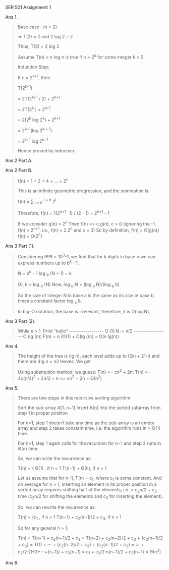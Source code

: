 SER 501
Assignment 1




Ans 1.


>   Base case : (n = 2)
>
>   => T(2) = 2 and 2 log 2 = 2
>
>   Thus, T(2) = 2 log 2
>
>
>
>   Assume T(n) = n log n is true if n = 2<sup>k</sup> for some integer k > 0
>
>
>
>   Induction Step:
>
>
>   If n = 2<sup>k+1</sup>, then
>
>   T(2<sup>k+1</sup>)
>
>   = 2T(2<sup>k+1</sup> / 2) + 2<sup>k+1</sup> 
>
>   = 2T(2<sup>k</sup> ) + 2<sup>k+1 </sup>
>
>   = 2(2<sup>k</sup> log 2<sup>k</sup>) + 2<sup>k+1</sup>
>
>   = 2<sup>k+1</sup>(log 2<sup>k + 1</sup>)
>
>   = 2<sup>k+1</sup> log 2<sup>k+1</sup>
>
>   Hence proved by induction.


Ans 2 Part A.
>
>
>

Ans 2 Part B.


>   f(n) = 1 + 2 + 4 + … + 2<sup>n</sup>
>
>   This is an infinite geometric progression, and the summation is:
>
>   f(n) = ∑ <sub>i = 0</sub> <sup>i = n</sup>  2<sup>i</sup>
>
>   Therefore, f(n) = 1(2<sup>n+1</sup> -1) / (2 - 1) = 2<sup>n+1</sup> - 1
>
>   If we consider       g(n) = 2<sup>n</sup>
>                   Then f(n) <= c.g(n), c > 0 (ignoring the -1, f(n) = 2<sup>n+1</sup>, i.e., f(n) = 2.2<sup>n</sup> and c = 3)
>   So by definition,    f(n)  = O(g(n))
>                        f(n)   = O(2<sup>n</sup>)


Ans 3 Part (1).

>   Considering 999 = 10<sup>3</sup>-1, we find that for k digits in base b we can express numbers up to b<sup>k</sup> −1.
>
>   N = b<sup>k</sup> - 1
>   log <sub>b</sub> (N + 1) = k
>
>   Or, k = log <sub>b</sub> (N)
>   Now, log <sub>b</sub> N = (log <sub>a</sub> N)/(log <sub>a</sub> b)
> 
>   So the size of integer N in base a is the same as its size in base b, times a constant factor log <sub>a</sub> b. 
>
>   In big-O notation, the base is irrelevant, therefore, it is O(log N).

Ans 3 Part (2).

>   While n > 1:
>      Print “hello”   ----------------- O (1)
>      N := n/2        ----------------- O (lg (n))
>   F(n) = n (O(1) + O(lg (n))
>        = O(n lg(n))


Ans 4.

>   The height of the tree is (lg n), each level adds up to (2in + 21-i) and there are 4lg n = n2 
>   leaves. We get
>
>	
>   Using substitution method, we guess: T(n) <= cn<sup>2</sup> + 2n:
>      T(n) <= 4c(n/2)<sup>2</sup> + 2n/2 + n
>           <= cn<sup>2</sup> + 2n
>            = Θ(n<sup>2</sup>)




Ans 5.

>   There are two steps in this recursive sorting algorithm:
>
>   Sort the sub-array A[1..n−1]
>   Insert A[n] into the sorted subarray from step 1 in proper position
>
>   For n=1, step 1 doesn’t take any time as the sub-array is an empty array and step 2 takes constant time, i.e. the algorithm runs in >   Θ(1) time.
>
>   For n>1, step 1 again calls for the recursion for n−1 and step 2 runs in Θ(n) time.
>
>   So, we can write the recurrence as:
>
>   T(n) = {  Θ(1)         , if n = 1
>             T(n−1) + Θ(n), if n > 1
>
>   Let us assume that for n=1, T(n) = c<sub>1</sub>, where c<sub>1</sub> is some constant. 
>   And on average for n > 1, inserting an element in its proper position in a sorted array requires shifting half of the elements, i.e. >   c<sub>2</sub>n/2 + c<sub>3</sub> time (c<sub>2</sub>n/2 for shifting the elements and c<sub>3</sub> for inserting the element).
>
>   So, we can rewrite the recurrence as:
>
>   T(n) = {c<sub>1</sub>                                , if n = 1
>           T(n−1) + c<sub>2</sub>(n−1)/2 + c<sub>3</sub>, if n > 1
>
>   So for any general n > 1,
>
>   T(n) = T(n−1) + c<sub>2</sub>(n−1)/2 + c<sub>3</sub>
>        = T(n−2) + c<sub>2</sub>(n−2)/2 + c<sub>3</sub> + {c<sub>2</sub>(n−1)/2 + c<sub>3</sub>}
>        = T(1) + ⋅⋅⋅ + {c<sub>2</sub>(n−2)/2 + c<sub>3</sub>} + {c<sub>2</sub>(n−1)/2 + c<sub>3</sub>}
>        = c<sub>1</sub> + c<sub>2</sub>/2⋅{1+2+⋅⋅⋅+(n−1)} + c<sub>3</sub>(n−1)
>        = c<sub>1</sub> + c<sub>2</sub>/2⋅n(n−1)/2 + c<sub>3</sub>(n−1)
>        = Θ(n<sup>2</sup>)



Ans 6.


